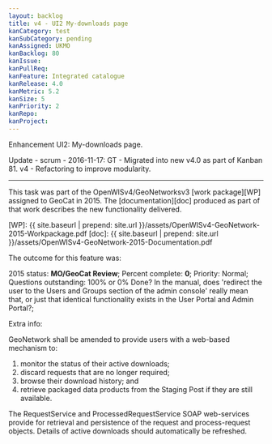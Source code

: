 ```yaml
---
layout: backlog
title: v4 - UI2 My-downloads page
kanCategory: test
kanSubCategory: pending
kanAssigned: UKMO
kanBacklog: 80
kanIssue:
kanPullReq:
kanFeature: Integrated catalogue
kanRelease: 4.0
kanMetric: 5.2
kanSize: 5
kanPriority: 2
kanRepo:
kanProject:
---
```

Enhancement UI2: My-downloads page.

Update - scrum - 2016-11-17: GT - Migrated into new v4.0 as part of Kanban 81. v4 - Refactoring to improve modularity.

---

This task was part of the OpenWISv4/GeoNetworksv3 [work package][WP] assigned to GeoCat in 2015.  The [documentation][doc] produced as part of that work describes the new functionality delivered.

[WP]: {{ site.baseurl | prepend: site.url }}/assets/OpenWISv4-GeoNetwork-2015-Workpackage.pdf
[doc]: {{ site.baseurl | prepend: site.url }}/assets/OpenWISv4-GeoNetwork-2015-Documentation.pdf

The outcome for this feature was:

2015 status: **MO/GeoCat Review**; Percent complete: **0**; Priority: Normal; Questions outstanding: 100% or 0% Done? In the manual, does 'redirect the user to the Users and Groups section of the admin console' really mean that, or just that identical functionality exists in the User Portal and Admin Portal?;

Extra info:

GeoNetwork shall be amended to provide users with a web-based mechanism to:

  1. monitor the status of their active downloads;
  2. discard requests that are no longer required;
  3. browse their download history; and
  4. retrieve packaged data products from the Staging Post if they are still available.

The RequestService and ProcessedRequestService SOAP web-services provide for retrieval and persistence of the request and process-request objects.
Details of active downloads should automatically be refreshed.
